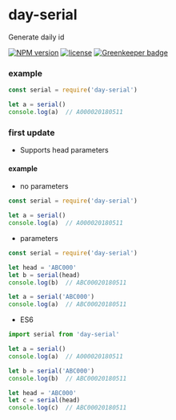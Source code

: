 # day-serial
Generate daily id

[![NPM version][npm-image]][npm-url] [![license](https://img.shields.io/github/license/mono-js/mono-utils.svg)](https://github.com/AlfieriChou/day-serial/blob/master/LICENSE) [![Greenkeeper badge](https://badges.greenkeeper.io/AlfieriChou/day-serial.svg)](https://greenkeeper.io/)

### example

```javascript
const serial = require('day-serial')

let a = serial()
console.log(a)	// A000020180511
```

### first update

* Supports head parameters

#### example

* no parameters
```javascript
const serial = require('day-serial')

let a = serial()
console.log(a)	// A000020180511
```

* parameters
```javascript
const serial = require('day-serial')

let head = 'ABC000'
let b = serial(head)
console.log(b)	// ABC00020180511

let a = serial('ABC000')
console.log(a)	// ABC00020180511
```

* ES6
```javascript
import serial from 'day-serial'

let a = serial()
console.log(a)	// A000020180511

let b = serial('ABC000')
console.log(b)	// ABC00020180511

let head = 'ABC000'
let c = serial(head)
console.log(c)	// ABC00020180511
```

[npm-image]: https://img.shields.io/npm/v/day-serial.svg?style=flat-square
[npm-url]: https://www.npmjs.com/package/day-serial